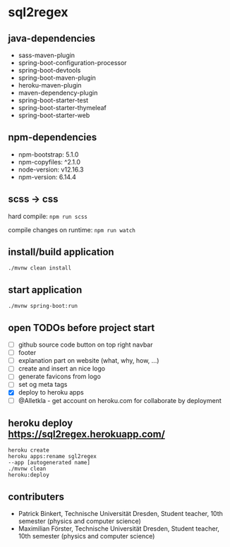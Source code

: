 # sql2regex

## java-dependencies
- sass-maven-plugin
- spring-boot-configuration-processor
- spring-boot-devtools
- spring-boot-maven-plugin
- heroku-maven-plugin
- maven-dependency-plugin
- spring-boot-starter-test
- spring-boot-starter-thymeleaf
- spring-boot-starter-web

## npm-dependencies
- npm-bootstrap: 5.1.0
- npm-copyfiles: ^2.1.0
- node-version: v12.16.3
- npm-version: 6.14.4

## scss → css
hard compile:
<code>npm run scss</code>

compile changes on runtime:
<code>npm run watch</code>

## install/build application
<code>./mvnw clean install</code>

## start application
<code>./mvnw spring-boot:run </code>

## open TODOs before project start
- [ ] github source code button on top right navbar
- [ ] footer
- [ ] explanation part on website (what, why, how, ...)
- [ ] create and insert an nice logo
- [ ] generate favicons from logo
- [ ] set og meta tags
- [x] deploy to heroku apps
- [ ] @Alletkla - get account on heroku.com for collaborate by deployment 

## heroku deploy https://sql2regex.herokuapp.com/
<code>heroku create</code>
<br>
<code>heroku apps:rename sgl2regex --app [autogenerated name]</code>
<br>
<code>./mvnw clean heroku:deploy</code>

## contributers
- Patrick Binkert, Technische Universität Dresden, Student teacher, 10th semester (physics and computer science)
- Maximilian Förster, Technische Universität Dresden, Student teacher, 10th semester (physics and computer science)



